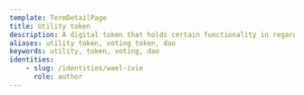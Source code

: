 ```yaml
---
template: TermDetailPage
title: Utility token
description: A digital token that holds certain functionality in regards to a concrete project or environment. These tokens can be used as payment units, rewards, or grant access to a specific network.
aliases: utility token, voting token, dao
keywords: utility, token, voting, dao
identities: 
    - slug: /identities/wael-ivie
      role: author
---
```

